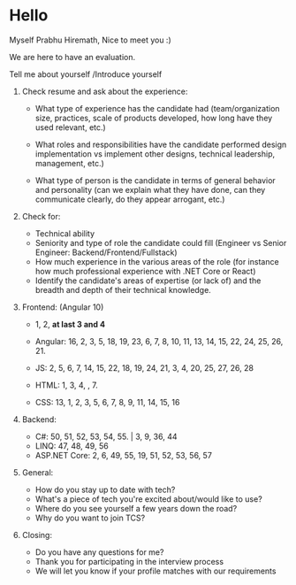 # Hello

Myself Prabhu Hiremath, Nice to meet you :)

We are here to have an evaluation.

Tell me about yourself
/Introduce yourself

1. Check resume and ask about the experience:

   - What type of experience has the candidate had (team/organization size, practices, scale of products developed, how long have they used relevant, etc.)

   - What roles and responsibilities have the candidate performed design implementation vs implement other designs, technical leadership, management, etc.)

   - What type of person is the candidate in terms of general behavior and personality (can we explain what they have done, can they communicate clearly, do they appear arrogant, etc.)

2. Check for:

   - Technical ability
   - Seniority and type of role the candidate could fill (Engineer vs Senior Engineer: Backend/Frontend/Fullstack)
   - How much experience in the various areas of the role (for instance how much professional experience with .NET Core or React)
   - Identify the candidate's areas of expertise (or lack of) and the breadth and depth of their technical knowledge.

3. Frontend: (Angular 10)

   - 1, 2, **at last 3 and 4**
   - Angular: 16, 2, 3, 5, 18, 19, 23, 6, 7, 8, 10, 11, 13, 14, 15, 22, 24, 25, 26, 21.

   - JS: 2, 5, 6, 7, 14, 15, 22, 18, 19, 24, 21, 3, 4, 20, 25, 27, 26, 28
   - HTML: 1, 3, 4, , 7.
   - CSS: 13, 1, 2, 3, 5, 6, 7, 8, 9, 11, 14, 15, 16

4. Backend:

   - C#: 50, 51, 52, 53, 54, 55. | 3, 9, 36, 44
   - LINQ: 47, 48, 49, 56
   - ASP.NET Core: 2, 6, 49, 55, 19, 51, 52, 53, 56, 57

5. General:

   - How do you stay up to date with tech?
   - What's a piece of tech you're excited about/would like to use?
   - Where do you see yourself a few years down the road?
   - Why do you want to join TCS?

6. Closing:

   - Do you have any questions for me?
   - Thank you for participating in the interview process
   - We will let you know if your profile matches with our requirements
